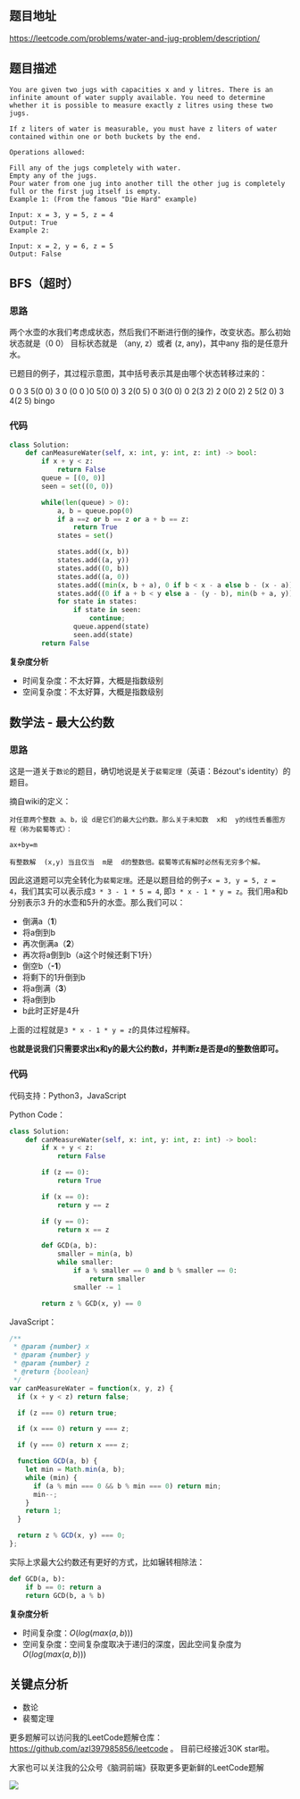 
## 题目地址
https://leetcode.com/problems/water-and-jug-problem/description/

## 题目描述

```
You are given two jugs with capacities x and y litres. There is an infinite amount of water supply available. You need to determine whether it is possible to measure exactly z litres using these two jugs.

If z liters of water is measurable, you must have z liters of water contained within one or both buckets by the end.

Operations allowed:

Fill any of the jugs completely with water.
Empty any of the jugs.
Pour water from one jug into another till the other jug is completely full or the first jug itself is empty.
Example 1: (From the famous "Die Hard" example)

Input: x = 3, y = 5, z = 4
Output: True
Example 2:

Input: x = 2, y = 6, z = 5
Output: False

```

  
## BFS（超时）

### 思路

两个水壶的水我们考虑成状态，然后我们不断进行倒的操作，改变状态。那么初始状态就是（0 0） 目标状态就是 （any, z）或者 (z, any)，其中any 指的是任意升水。


已题目的例子，其过程示意图，其中括号表示其是由哪个状态转移过来的：

0 0
3 5(0 0)  3 0 (0 0 )0 5(0 0)
3 2(0 5) 0 3(0 0)
0 2(3 2)
2 0(0 2)
2 5(2 0)
3 4(2 5)  bingo

### 代码

```python
class Solution:
    def canMeasureWater(self, x: int, y: int, z: int) -> bool:
        if x + y < z:
            return False
        queue = [(0, 0)]
        seen = set((0, 0))

        while(len(queue) > 0):
            a, b = queue.pop(0)
            if a ==z or b == z or a + b == z:
                return True
            states = set()

            states.add((x, b))
            states.add((a, y))
            states.add((0, b))
            states.add((a, 0)) 
            states.add((min(x, b + a), 0 if b < x - a else b - (x - a))) 
            states.add((0 if a + b < y else a - (y - b), min(b + a, y)))
            for state in states:
                if state in seen:
                    continue;
                queue.append(state)
                seen.add(state)
        return False
```

**复杂度分析**

- 时间复杂度：不太好算，大概是指数级别
- 空间复杂度：不太好算，大概是指数级别

## 数学法 - 最大公约数

### 思路

这是一道关于`数论`的题目，确切地说是关于`裴蜀定理`（英语：Bézout's identity）的题目。

摘自wiki的定义：

```
对任意两个整数 a、b，设 d是它们的最大公约数。那么关于未知数  x和  y的线性丢番图方程（称为裴蜀等式）：

ax+by=m

有整数解  (x,y) 当且仅当  m是  d的整数倍。裴蜀等式有解时必然有无穷多个解。

```

因此这道题可以完全转化为`裴蜀定理`。还是以题目给的例子`x = 3, y = 5, z = 4`，我们其实可以表示成`3 * 3 - 1 * 5 = 4`, 即`3 * x - 1 * y = z`。我们用a和b分别表示3
升的水壶和5升的水壶。那么我们可以：


- 倒满a（**1**）
- 将a倒到b
- 再次倒满a（**2**）
- 再次将a倒到b（a这个时候还剩下1升）
- 倒空b（**-1**）
- 将剩下的1升倒到b
- 将a倒满（**3**）
- 将a倒到b
- b此时正好是4升

上面的过程就是`3 * x - 1 * y = z`的具体过程解释。

**也就是说我们只需要求出x和y的最大公约数d，并判断z是否是d的整数倍即可。**


### 代码

代码支持：Python3，JavaScript


Python Code：

```python
class Solution:
    def canMeasureWater(self, x: int, y: int, z: int) -> bool:
        if x + y < z:
            return False

        if (z == 0):
            return True

        if (x == 0):
            return y == z

        if (y == 0):
            return x == z

        def GCD(a, b):
            smaller = min(a, b)
            while smaller:
                if a % smaller == 0 and b % smaller == 0:
                    return smaller
                smaller -= 1

        return z % GCD(x, y) == 0
```

JavaScript：


```js
/**
 * @param {number} x
 * @param {number} y
 * @param {number} z
 * @return {boolean}
 */
var canMeasureWater = function(x, y, z) {
  if (x + y < z) return false;

  if (z === 0) return true;

  if (x === 0) return y === z;

  if (y === 0) return x === z;

  function GCD(a, b) {
    let min = Math.min(a, b);
    while (min) {
      if (a % min === 0 && b % min === 0) return min;
      min--;
    }
    return 1;
  }

  return z % GCD(x, y) === 0;
};
```

实际上求最大公约数还有更好的方式，比如辗转相除法：

```python
def GCD(a, b):
    if b == 0: return a
    return GCD(b, a % b)
```

**复杂度分析**

- 时间复杂度：$O(log(max(a, b)))$
- 空间复杂度：空间复杂度取决于递归的深度，因此空间复杂度为 $O(log(max(a, b)))$


## 关键点分析

- 数论
- 裴蜀定理

更多题解可以访问我的LeetCode题解仓库：https://github.com/azl397985856/leetcode  。 目前已经接近30K star啦。

大家也可以关注我的公众号《脑洞前端》获取更多更新鲜的LeetCode题解

![](https://pic.leetcode-cn.com/89ef69abbf02a2957838499a96ce3fbb26830aae52e3ab90392e328c2670cddc-file_1581478989502)
